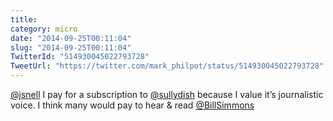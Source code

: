 ```yaml
---
title: 
category: micro
date: "2014-09-25T00:11:04"
slug: "2014-09-25T00:11:04"
TwitterId: "514930045022793728"
TweetUrl: "https://twitter.com/mark_philpot/status/514930045022793728"
---
```


[@jsnell](https://twitter.com/jsnell) I pay for a subscription to
[@sullydish](https://twitter.com/sullydish) because I value it’s journalistic
voice. I think many would pay to hear &amp; read
[@BillSimmons](https://twitter.com/BillSimmons)
